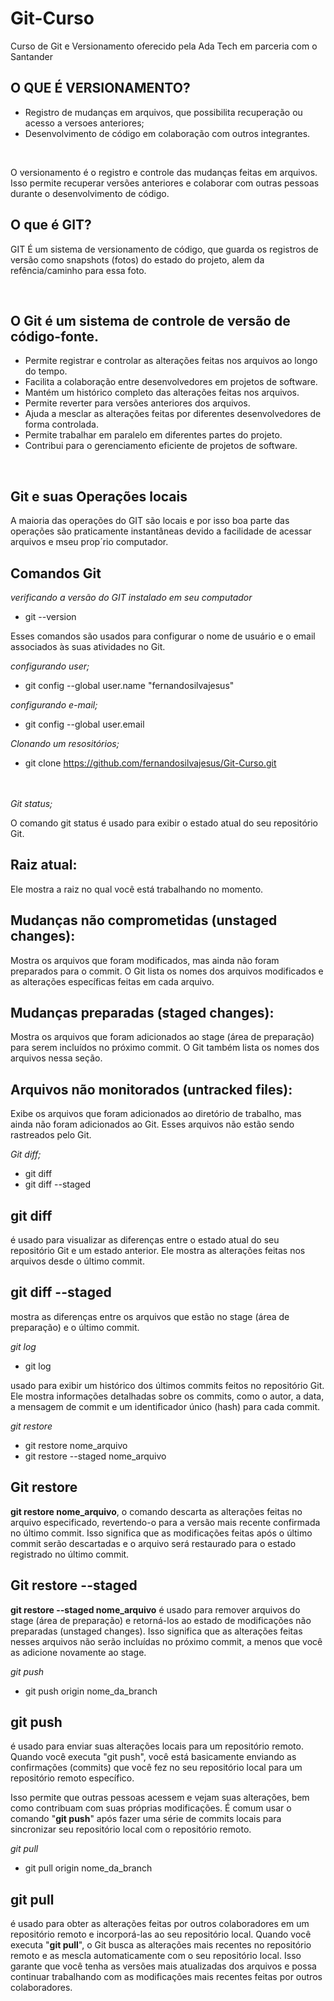 # Git-Curso
Curso de Git e Versionamento oferecido pela Ada Tech em parceria com o Santander



## O QUE É VERSIONAMENTO?

- Registro de mudanças em arquivos, que possibilita recuperação ou acesso a versoes anteriores;
- Desenvolvimento de código em colaboração com outros integrantes.
<br>

O versionamento é o registro e controle das mudanças feitas em arquivos. Isso permite 
recuperar versões anteriores e colaborar com outras pessoas durante o desenvolvimento de código.

## O que é GIT?
GIT É um sistema de versionamento de código, que guarda os registros
de versão como snapshots (fotos) do estado do projeto, alem da refência/caminho para essa foto.

<br>

## O Git é um sistema de controle de versão de código-fonte.
* Permite registrar e controlar as alterações feitas nos arquivos ao longo do tempo.
* Facilita a colaboração entre desenvolvedores em projetos de software.
* Mantém um histórico completo das alterações feitas nos arquivos.
* Permite reverter para versões anteriores dos arquivos.
* Ajuda a mesclar as alterações feitas por diferentes desenvolvedores de forma controlada.
* Permite trabalhar em paralelo em diferentes partes do projeto.
* Contribui para o gerenciamento eficiente de projetos de software.

<br>

## Git e suas Operações locais

A maioria das operações do GIT são locais e por isso boa parte das operações são praticamente
instantâneas devido a facilidade de acessar arquivos e mseu prop´rio computador.


## Comandos Git

*verificando a versão do GIT instalado em seu computador*
- git --version

Esses comandos são usados para configurar o nome de usuário e o email associados às suas atividades no Git.


*configurando user;*
- git config --global user.name "fernandosilvajesus"

*configurando e-mail;*
- git config --global user.email

*Clonando um resositórios;*
- git clone  https://github.com/fernandosilvajesus/Git-Curso.git



<br><br>
*Git status;* <br>

O comando git status é usado para exibir o estado atual do seu repositório Git. 

## Raiz atual:
Ele mostra a raiz no qual você está trabalhando no momento.

## Mudanças não comprometidas (unstaged changes):

 Mostra os arquivos que foram modificados, mas ainda não foram preparados para o commit. O Git lista os nomes dos arquivos modificados e as alterações específicas feitas em cada arquivo.

## Mudanças preparadas (staged changes): 
Mostra os arquivos que foram adicionados ao stage (área de preparação) para serem incluídos no próximo commit. O Git também lista os nomes dos arquivos nessa seção.
<p>

## Arquivos não monitorados (untracked files): 

Exibe os arquivos que foram adicionados ao diretório de trabalho, mas ainda não foram adicionados ao Git. Esses arquivos não estão sendo rastreados pelo Git.

</p>

*Git diff;* <br>
- git diff
- git diff --staged

## git diff
 é usado para visualizar as diferenças entre o estado atual do seu repositório Git e um estado anterior. Ele mostra as alterações feitas nos arquivos desde o último commit.
<br>

## git diff --staged
 mostra as diferenças entre os arquivos que estão no stage (área de preparação) e o último commit. 

 *git log*
 - git log

  usado para exibir um histórico dos últimos commits feitos no repositório Git. Ele mostra informações detalhadas sobre os commits, como o autor, a data, a mensagem de commit e um identificador único (hash) para cada commit.

  

*git restore*
- git restore nome_arquivo
- git restore  --staged nome_arquivo

## Git restore
**git restore nome_arquivo**, o comando descarta as alterações feitas no arquivo especificado, revertendo-o para a versão mais recente confirmada no último commit. Isso significa que as modificações feitas após o último commit serão descartadas e o arquivo será restaurado para o estado registrado no último commit.

## Git restore --staged

**git restore --staged nome_arquivo** é usado para remover arquivos do stage (área de preparação) e retorná-los ao estado de modificações não preparadas (unstaged changes). Isso significa que as alterações feitas nesses arquivos não serão incluídas no próximo commit, a menos que você as adicione novamente ao stage.

*git push*
- git push origin nome_da_branch


## git push
é usado para enviar suas alterações locais para um repositório remoto. Quando você executa "git push", você está basicamente enviando as confirmações (commits) que você fez no seu repositório local para um repositório remoto específico.

 Isso permite que outras pessoas acessem e vejam suas alterações, bem como contribuam com suas próprias modificações. É comum usar o comando "**git push**" após fazer uma série de commits locais para sincronizar seu repositório local com o repositório remoto.



*git pull*
- git pull origin nome_da_branch

 ## git pull
  é usado para obter as alterações feitas por outros colaboradores em um repositório remoto e incorporá-las ao seu repositório local. Quando você executa "**git pull**", o Git busca as alterações mais recentes no repositório remoto e as mescla automaticamente com o seu repositório local. Isso garante que você tenha as versões mais atualizadas dos arquivos e possa continuar trabalhando com as modificações mais recentes feitas por outros colaboradores.